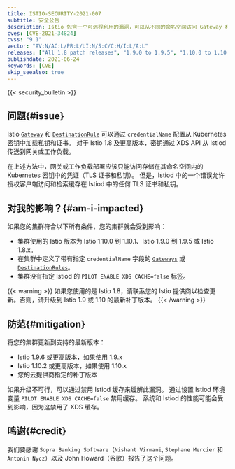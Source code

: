 ```yaml
---
title: ISTIO-SECURITY-2021-007
subtitle: 安全公告
description: Istio 包含一个可远程利用的漏洞，可以从不同的命名空间访问 Gateway 和 DestinationRule credentialName 字段中指定的身份凭据。
cves: [CVE-2021-34824]
cvss: "9.1"
vector: "AV:N/AC:L/PR:L/UI:N/S:C/C:H/I:L/A:L"
releases: ["All 1.8 patch releases", "1.9.0 to 1.9.5", "1.10.0 to 1.10.1"]
publishdate: 2021-06-24
keywords: [CVE]
skip_seealso: true
---
```


{{< security_bulletin >}}

## 问题{#issue}

Istio [`Gateway`](/zh/docs/tasks/traffic-management/ingress/secure-ingress/) 和 [`DestinationRule`](/zh/docs/reference/config/networking/destination-rule/) 可以通过 `credentialName` 配置从 Kubernetes 密钥中加载私钥和证书。
对于 Istio 1.8 及更高版本，密钥通过 XDS API 从 Istiod 传送到网关或工作负载。

在上述方法中，网关或工作负载部署应该只能访问存储在其命名空间内的 Kubernetes 密钥中的凭证（TLS 证书和私钥）。
但是，Istiod 中的一个错误允许授权客户端访问和检索缓存在 Istiod 中的任何 TLS 证书和私钥。

## 对我的影响？{#am-i-impacted}

如果您的集群符合以下所有条件，您的集群就会受到影响：

* 集群使用的 Istio 版本为 Istio 1.10.0 到 1.10.1、Istio 1.9.0 到 1.9.5 或 Istio 1.8.x。
* 在集群中定义了带有指定 `credentialName` 字段的 [`Gateways`](/zh/docs/tasks/traffic-management/ingress/secure-ingress/) 或 [`DestinationRules`](/zh/docs/reference/config/networking/destination-rule/)。
* 集群没有指定 Istiod 的 `PILOT ENABLE XDS CACHE=false` 标签。

{{< warning >}}
如果您使用的是 Istio 1.8，请联系您的 Istio 提供商以检查更新。否则，请升级到 Istio 1.9 或 1.10 的最新补丁版本。
{{< /warning >}}

## 防范{#mitigation}

将您的集群更新到支持的最新版本：

* Istio 1.9.6 或更高版本，如果使用 1.9.x
* Istio 1.10.2 或更高版本，如果使用 1.10.x
* 您的云提供商指定的补丁版本

如果升级不可行，可以通过禁用 Istiod 缓存来缓解此漏洞。
通过设置 Istiod 环境变量 `PILOT ENABLE XDS CACHE=false` 禁用缓存。
系统和 Istiod 的性能可能会受到影响，因为这禁用了 XDS 缓存。

## 鸣谢{#credit}

我们要感谢 `Sopra Banking Software`（`Nishant Virmani`, `Stephane Mercier` 和 `Antonin Nycz`）以及 John Howard（谷歌）报告了这个问题。
